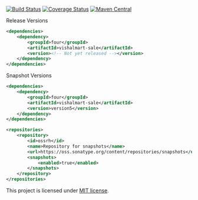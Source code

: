 [![Build Status](https://travis-ci.org/RutledgePaulV/vishalmart-sale.svg?branch=develop)](https://travis-ci.org/RutledgePaulV/vishalmart-sale)
[![Coverage Status](https://coveralls.io/repos/github/RutledgePaulV/vishalmart-sale/badge.svg?branch=develop)](https://coveralls.io/github/RutledgePaulV/vishalmart-sale?branch=develop)
[![Maven Central](https://maven-badges.herokuapp.com/maven-central/com.github.rutledgepaulv/vishalmart-sale/badge.svg)](https://maven-badges.herokuapp.com/maven-central/com.github.rutledgepaulv/vishalmart-sale)





Release Versions
```xml
<dependencies>
    <dependency>
        <groupId>four</groupId>
        <artifactId>vishalmart-sale</artifactId>
        <version><!-- Not yet released --></version>
    </dependency>
</dependencies>
```

Snapshot Versions
```xml
<dependencies>
    <dependency>
        <groupId>four</groupId>
        <artifactId>vishalmart-sale</artifactId>
        <version>version5</version>
    </dependency>
</dependencies>

<repositories>
    <repository>
        <id>ossrh</id>
        <name>Repository for snapshots</name>
        <url>https://oss.sonatype.org/content/repositories/snapshots</url>
        <snapshots>
            <enabled>true</enabled>
        </snapshots>
    </repository>
</repositories>
```


This project is licensed under [MIT license](http://opensource.org/licenses/MIT).
